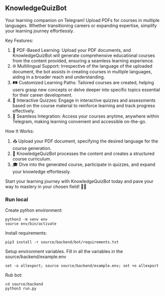## KnowledgeQuizBot
Your learning companion on Telegram! Upload PDFs for courses in multiple languages. 
Whether transitioning careers or expanding expertise, simplify your learning journey effortlessly.

Key Features:

1. 📑 PDF-Based Learning: Upload your PDF documents, and KnowledgeQuizBot will generate comprehensive educational courses from the content provided, ensuring a seamless learning experience.
2. 🌐 Multilingual Support: Irrespective of the language of the uploaded document, the bot assists in creating courses in multiple languages, aiding in a broader reach and understanding.
3. 🛤️ Customized Learning Paths: Tailored courses are created, helping users grasp new concepts or delve deeper into specific topics essential for their career development.
4. 🧠 Interactive Quizzes: Engage in interactive quizzes and assessments based on the course material to reinforce learning and track progress effectively.
5. 🤝 Seamless Integration: Access your courses anytime, anywhere within Telegram, making learning convenient and accessible on-the-go.

How It Works:

1. 📥 Upload your PDF document, specifying the desired language for the course generation.
2. 🔄 KnowledgeQuizBot processes the content and creates a structured course curriculum.
3. 🎓 Dive into the generated course, participate in quizzes, and expand your knowledge effortlessly.

Start your learning journey with KnowledgeQuizBot today and pave your way to mastery in your chosen field! 🚀🌟

### Run local

Create python environment: 

    python3 -m venv env
    source env/bin/activate

Install requirements:

    pip3 install -r source/backend/bot/requirements.txt

Setup environment variables. Fill in all the variables in the source/backend/example.env
    
    set -o allexport; source source/backend/example.env; set +o allexport

Rub bot:
    
    cd source/backend
    python3 run.py
    
    
